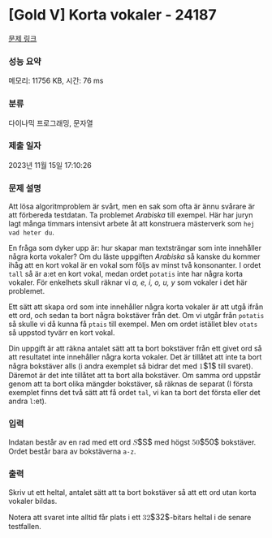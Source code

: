 # [Gold V] Korta vokaler - 24187 

[문제 링크](https://www.acmicpc.net/problem/24187) 

### 성능 요약

메모리: 11756 KB, 시간: 76 ms

### 분류

다이나믹 프로그래밍, 문자열

### 제출 일자

2023년 11월 15일 17:10:26

### 문제 설명

<p>Att lösa algoritmproblem är svårt, men en sak som ofta är ännu svårare är att förbereda testdatan. Ta problemet <em>Arabiska</em> till exempel. Här har juryn lagt många timmars intensivt arbete åt att konstruera mästerverk som <code>hej vad heter du</code>.</p>

<p>En fråga som dyker upp är: hur skapar man textsträngar som inte innehåller några korta vokaler? Om du läste uppgiften <em>Arabiska</em> så kanske du kommer ihåg att en kort vokal är en vokal som följs av minst två konsonanter. I ordet <code>tall</code> så är a:et en kort vokal, medan ordet <code>potatis</code> inte har några korta vokaler. För enkelhets skull räknar vi  <em>a, e, i, o, u, y</em> som vokaler i det här problemet.</p>

<p>Ett sätt att skapa ord som inte innehåller några korta vokaler är att utgå ifrån ett ord, och sedan ta bort några bokstäver från det. Om vi utgår från <code>potatis</code> så skulle vi då kunna få <code>ptais</code> till exempel. Men om ordet istället blev <code>otats</code> så uppstod tyvärr en kort vokal.</p>

<p>Din uppgift är att räkna antalet sätt att ta bort bokstäver från ett givet ord så att resultatet inte innehåller några korta vokaler. Det är tillåtet att inte ta bort några bokstäver alls (i andra exemplet så bidrar det med <mjx-container class="MathJax" jax="CHTML" style="font-size: 109%; position: relative;"><mjx-math class="MJX-TEX" aria-hidden="true"><mjx-mn class="mjx-n"><mjx-c class="mjx-c31"></mjx-c></mjx-mn></mjx-math><mjx-assistive-mml unselectable="on" display="inline"><math xmlns="http://www.w3.org/1998/Math/MathML"><mn>1</mn></math></mjx-assistive-mml><span aria-hidden="true" class="no-mathjax mjx-copytext">$1$</span></mjx-container> till svaret). Däremot är det inte tillåtet att ta bort alla bokstäver. Om samma ord uppstår genom att ta bort olika mängder bokstäver, så räknas de separat (I första exemplet finns det två sätt att få ordet <code>tal</code>, vi kan ta bort det första eller det andra <code>l</code>:et).</p>

### 입력 

 <p>Indatan består av en rad med ett ord <mjx-container class="MathJax" jax="CHTML" style="font-size: 109%; position: relative;"><mjx-math class="MJX-TEX" aria-hidden="true"><mjx-mi class="mjx-i"><mjx-c class="mjx-c1D446 TEX-I"></mjx-c></mjx-mi></mjx-math><mjx-assistive-mml unselectable="on" display="inline"><math xmlns="http://www.w3.org/1998/Math/MathML"><mi>S</mi></math></mjx-assistive-mml><span aria-hidden="true" class="no-mathjax mjx-copytext">$S$</span></mjx-container> med högst <mjx-container class="MathJax" jax="CHTML" style="font-size: 109%; position: relative;"><mjx-math class="MJX-TEX" aria-hidden="true"><mjx-mn class="mjx-n"><mjx-c class="mjx-c35"></mjx-c><mjx-c class="mjx-c30"></mjx-c></mjx-mn></mjx-math><mjx-assistive-mml unselectable="on" display="inline"><math xmlns="http://www.w3.org/1998/Math/MathML"><mn>50</mn></math></mjx-assistive-mml><span aria-hidden="true" class="no-mathjax mjx-copytext">$50$</span></mjx-container> bokstäver. Ordet består bara av bokstäverna <code>a-z</code>.</p>

### 출력 

 <p>Skriv ut ett heltal, antalet sätt att ta bort bokstäver så att ett ord utan korta vokaler bildas.</p>

<p>Notera att svaret inte alltid får plats i ett <mjx-container class="MathJax" jax="CHTML" style="font-size: 109%; position: relative;"><mjx-math class="MJX-TEX" aria-hidden="true"><mjx-mn class="mjx-n"><mjx-c class="mjx-c33"></mjx-c><mjx-c class="mjx-c32"></mjx-c></mjx-mn></mjx-math><mjx-assistive-mml unselectable="on" display="inline"><math xmlns="http://www.w3.org/1998/Math/MathML"><mn>32</mn></math></mjx-assistive-mml><span aria-hidden="true" class="no-mathjax mjx-copytext">$32$</span></mjx-container>-bitars heltal i de senare testfallen.</p>

